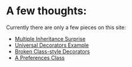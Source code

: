 A few thoughts:
============

Currently there are only a few pieces on this site:
- [Multiple Inheritance Surprise](tech/Python_Multiple_Inheritance.md)
- [Universal Decorators Example](tech/Python_Universal_Decorators.md)
- [Broken Class-style Decorators](tech/Python_Object_Decorators.md)
- [A Preferences Class](tech/Python_Preferences.md)
